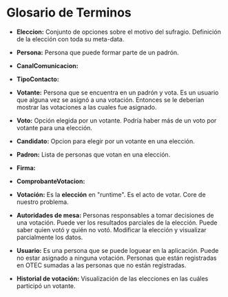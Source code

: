 # Glosario de Terminos

- **Eleccion:** Conjunto de opciones sobre el motivo del sufragio. Definición de la elección con toda su meta-data.

- **Persona:** Persona que puede formar parte de un padrón.

- **CanalComunicacion:**

- **TipoContacto:**

- **Votante:** Persona que se encuentra en un padrón y vota. Es un usuario que alguna vez se asignó a una votación. Entonces se le deberían mostrar las votaciones a las cuales fue asignado.

- **Voto:** Opción elegida por un votante. Podría haber más de un voto por votante para una elección.

- **Candidato:** Opcion para elegir por un votante en una elección.

- **Padron:** Lista de personas que votan en una elección.

- **Firma:**

- **ComprobanteVotacion:**

- **Votación:** Es la **elección** en "runtime". Es el acto de votar. Core de nuestro problema.

- **Autoridades de mesa:** Personas responsables a tomar decisiones de una votación. Puede ver los resultados parciales de la elección. Puede saber quien votó y quién no votó. Modificar la elección y visualizar parcialmente los datos.

- **Usuario:** Es una persona que se puede loguear en la aplicación. Puede no estar asignado a ninguna votación. Personas que están registradas en OTEC sumadas a las personas que no están registradas.

- **Historial de votación:** Visualización de las elecciones en las cuáles participó un votante.
